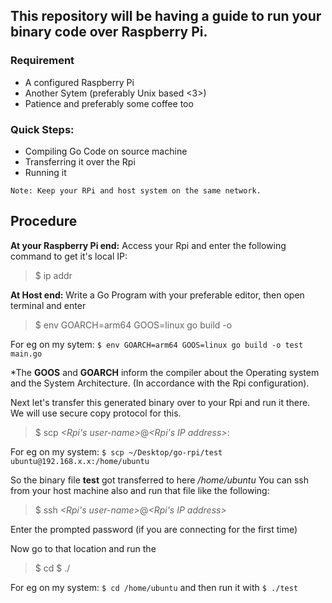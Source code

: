 ## This repository will be having a guide to run your binary code over Raspberry Pi.

### Requirement
  - A configured Raspberry Pi 
  - Another Sytem (preferably Unix based <3>)
  - Patience and preferably some coffee too

### Quick Steps:
  - Compiling Go Code on source machine 
  - Transferring it over the Rpi
  - Running it

`Note: Keep your RPi and host system on the same network.`

## Procedure

**At your Raspberry Pi end:**
Access your Rpi and enter the following command to get it's local IP:
> $ ip addr

**At Host end:**
Write a Go Program with your preferable editor, then open terminal and enter
> $ env GOARCH=arm64 GOOS=linux go build -o *<output-name>* *<file-name>*

For eg on my sytem: `$ env GOARCH=arm64 GOOS=linux go build -o test main.go`

*The **GOOS** and **GOARCH** inform the compiler about the Operating system and the System Architecture. (In accordance with the Rpi configuration).

Next let's transfer this generated binary over to your Rpi and run it there. We will use secure copy protocol for this.

> $ scp *<location-of-binary-file>* *<Rpi's user-name>*@*<Rpi's IP address>*: *<location-of-file-transfer on Rpi>*

For eg on my system: `$ scp ~/Desktop/go-rpi/test ubuntu@192.168.x.x:/home/ubuntu`

So the binary file **test** got transferred to here */home/ubuntu*
You can ssh from your host machine also and run that file like the following:

> $ ssh *<Rpi's user-name>*@*<Rpi's IP address>*

Enter the prompted password (if you are connecting for the first time)

Now go to that location and run the 
> $ cd *<location-where-you-copied-your-file>*
> $ ./<file-name>

For eg on my system: `$ cd /home/ubuntu` and then run it with `$ ./test`